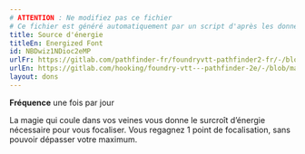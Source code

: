 ```yaml
---
# ATTENTION : Ne modifiez pas ce fichier
# Ce fichier est généré automatiquement par un script d'après les données du module Foundry VTT officiel et de sa traduction
title: Source d'énergie
titleEn: Energized Font
id: NBDwiz1NDioc2eMP
urlFr: https://gitlab.com/pathfinder-fr/foundryvtt-pathfinder2-fr/-/blob/master/data/feats/NBDwiz1NDioc2eMP.htm
urlEn: https://gitlab.com/hooking/foundry-vtt---pathfinder-2e/-/blob/master/packs/data/feats.db/energized-font.json
layout: dons
---
```

**Fréquence** une fois par jour

La magie qui coule dans vos veines vous donne le surcroît d’énergie nécessaire pour vous focaliser. Vous regagnez 1 point de focalisation, sans pouvoir dépasser votre maximum.
